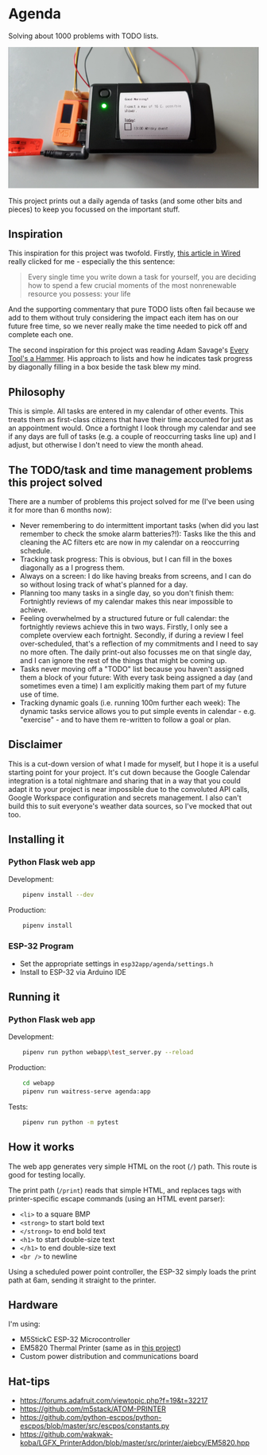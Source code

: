 # Agenda

Solving about 1000 problems with TODO lists.

![](doc/printed.png)

This project prints out a daily agenda of tasks (and some other bits and
pieces) to keep you focussed on the important stuff.

## Inspiration

This inspiration for this project was twofold. Firstly, [this article in
Wired](https://www.wired.com/story/to-do-apps-failed-productivity-tools/)
really clicked for me - especially the this sentence:

> Every single time you write down a task for yourself, you are deciding how to spend a few crucial moments of the most nonrenewable resource you possess: your life

And the supporting commentary that pure TODO lists often fail because we add
to them without truly considering the impact each item has on our future free
time, so we never really make the time needed to pick off and complete each
one.

The second inspiration for this project was reading Adam Savage's [Every
Tool's a
Hammer](https://www.amazon.com.au/Every-Tools-Hammer-Life-What/dp/1982113472).
His approach to lists and how he indicates task progress by diagonally filling
in a box beside the task blew my mind.

## Philosophy

This is simple. All tasks are entered in my calendar of other events. This
treats them as first-class citizens that have their time accounted for just as
an appointment would. Once a fortnight I look through my calendar and see if
any days are full of tasks (e.g. a couple of reoccurring tasks line up) and I
adjust, but otherwise I don't need to view the month ahead.

## The TODO/task and time management problems this project solved

There are a number of problems this project solved for me (I've been using it
for more than 6 months now):

 - Never remembering to do intermittent important tasks (when did you last remember to check the smoke alarm batteries?!): Tasks like the this and cleaning the AC filters etc are now in my calendar on a reoccurring schedule.
 - Tracking task progress: This is obvious, but I can fill in the boxes diagonally as a I progress them.
 - Always on a screen: I do like having breaks from screens, and I can do so without losing track of what's planned for a day.
 - Planning too many tasks in a single day, so you don't finish them: Fortnightly reviews of my calendar makes this near impossible to achieve.
 - Feeling overwhelmed by a structured future or full calendar: the fortnightly reviews achieve this in two ways. Firstly, I only see a complete overview each fortnight. Secondly, if during a review I feel over-scheduled, that's a reflection of my commitments and I need to say no more often. The daily print-out also focusses me on that single day, and I can ignore the rest of the things that might be coming up.
 - Tasks never moving off a "TODO" list because you haven't assigned them a block of your future: With every task being assigned a day (and sometimes even a time) I am explicitly making them part of my future use of time.
 - Tracking dynamic goals (i.e. running 100m further each week): The dynamic tasks service allows you to put simple events in calendar - e.g. "exercise" - and to have them re-written to follow a goal or plan.

## Disclaimer

This is a cut-down version of what I made for myself, but I hope it is a
useful starting point for your project. It's cut down because the Google
Calendar integration is a total nightmare and sharing that in a way that you
could adapt it to your project is near impossible due to the convoluted API
calls, Google Workspace configuration and secrets management. I also can't
build this to suit everyone's weather data sources, so I've mocked that out
too.

## Installing it

### Python Flask web app

Development:

```bash
    pipenv install --dev
```

Production:

```bash
    pipenv install
```

### ESP-32 Program

 - Set the appropriate settings in `esp32app/agenda/settings.h`
 - Install to ESP-32 via Arduino IDE

## Running it

### Python Flask web app

Development:

```bash
    pipenv run python webapp\test_server.py --reload
```

Production:

```bash
    cd webapp
    pipenv run waitress-serve agenda:app
```

Tests:

```bash
    pipenv run python -m pytest
```

## How it works

The web app generates very simple HTML on the root (`/`) path. This route is
good for testing locally.

The print path (`/print`) reads that simple HTML, and replaces tags with
printer-specific escape commands (using an HTML event parser):

  - `<li>` to a square BMP
  - `<strong>` to start bold text
  - `</strong>` to end bold text
  - `<h1>` to start double-size text
  - `</h1>` to end double-size text
  - `<br />` to newline

Using a scheduled power point controller, the ESP-32 simply loads the print
path at 6am, sending it straight to the printer.

## Hardware

I'm using:

 - M5StickC ESP-32 Microcontroller
 - EM5820 Thermal Printer (same as in [this project](https://shop.m5stack.com/products/atom-thermal-printer-kit?variant=42135643095297))
 - Custom power distribution and communications board

## Hat-tips

 - https://forums.adafruit.com/viewtopic.php?f=19&t=32217
 - https://github.com/m5stack/ATOM-PRINTER
 - https://github.com/python-escpos/python-escpos/blob/master/src/escpos/constants.py
 - https://github.com/wakwak-koba/LGFX_PrinterAddon/blob/master/src/printer/aiebcy/EM5820.hpp
